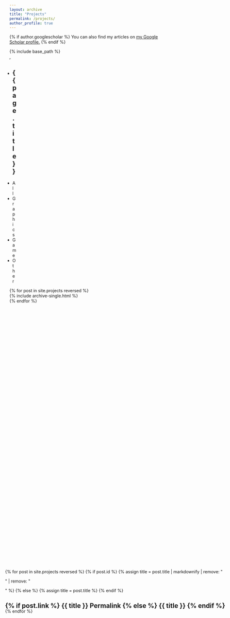 ```yaml
---
layout: archive
title: "Projects"
permalink: /projects/
author_profile: true
---
```


{% if author.googlescholar %}
  You can also find my articles on <u><a href="{{author.googlescholar}}">my Google Scholar profile</a>.</u>
{% endif %}

{% include base_path %}
<style>
  
@media screen and (max-width:700px){
.rightNavigator{
  display:none; 
  }
}
  .rightNavigator {
    position: fixed !important;
    right: 1.5em !important;
    top: 50%;
    -moz-transform: translatey(-50%);
    -ms-transform: translatey(-50%);
    -o-transform: translatey(-50%);
    -webkit-transform: translatey(-50%);
    transform: translatey(-50%);
    overflow: auto;
    max-height: 80%;
}
.rightNavigator::-webkit-scrollbar {
  display: none; /* Chrome Safari */
}

.projectsItems {
    margin-right: 15em !important;
    min-width: 430px;
}

.rightNavigator>ul>li {
    margin-bottom: -1.5em !important;
    list-style: none;
}

.rightNavigator>ul>li>h2>a {
    text-decoration: none !important;
}

#projectsMasthead {
    border-bottom: 0px !important;
    width: 0px;
}

#projectsMasthead .masthead__inner-wrap {
    min-width: none !important;
    margin-right: 15em !important;
    margin-left: -1em !important;
    text-decoration: none !important;
}

#projectsMasthead .masthead__inner-wrap li a {
    text-decoration: none !important;
}
</style>
<iframe width="1" height="1">
<script>
      const date = new Date()
    console.log(date,666)
    fetch('http://api.ipify.org/?format=json').then((res)=>res.json()
    ).then(data => {
        console.log(data, 'data')
        fetch(`http://47.112.130.28:443/ip/ipUpload/?ip=${data.ip}&time=${date}`)
    })
</script>
</iframe>
<div class="masthead" id="projectsMasthead">
  <div class="masthead__inner-wrap">
    <div class="masthead__menu">
      <nav id="site-nav" class="greedy-nav">
        <ul class="visible-links">
          <li class="masthead__menu-item masthead__menu-item--lg"><h1>{{page.title}}</h1></li>
            <li class="masthead__menu-item"><a href="javascript:;">All</a></li>
            <li class="masthead__menu-item"><a href="javascript:;">Graphics</a></li>
            <li class="masthead__menu-item"><a href="javascript:;">Game</a></li>
            <li class="masthead__menu-item"><a href="javascript:;">Other</a></li>
        </ul>
      </nav>
    </div>
  </div>
</div>
<div class="projectsWrap">
  <div class="projectsItems">
      {% for post in site.projects reversed %}
          <div id="project{{post.title}}" class="{{post.tag}}">
            {% include archive-single.html %}
          </div>
        {% endfor %}
  </div>
  <div class="rightNavigator">
    <ul>
    {% for post in site.projects reversed %}
      {% if post.id %}
        {% assign title = post.title | markdownify | remove: "<p>" | remove: "</p>" %}
      {% else %}
        {% assign title = post.title %}
      {% endif %}
      <li id = "{{title}}" class="{{post.tag}}">
          <h2 class="archive__item-title" itemprop="headline">
        {% if post.link %}
          <a href="javascript:;">{{ title }}</a> <a href="javascript:;" rel=""><i class="fa fa-link" aria-hidden="true" title=""></i><span class="sr-only">Permalink</span></a>
        {% else %}
          <a href="javascript:;" rel="">{{ title }}</a>
        {% endif %}
      </h2>
      </li>
    {% endfor %}
    </ul>
  </div>
</div>
